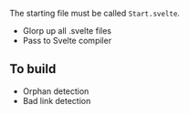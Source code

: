 The starting file must be called `Start.svelte`.

- Glorp up all .svelte files
- Pass to Svelte compiler

## To build

- Orphan detection
- Bad link detection
